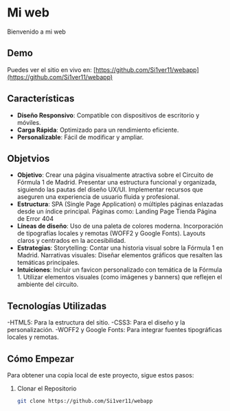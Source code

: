 # Mi web

Bienvenido a mi web

## Demo

Puedes ver el sitio en vivo en: [https://github.com/Si1ver11/webapp](https://github.com/Si1ver11/webapp)

## Características

- **Diseño Responsivo**: Compatible con dispositivos de escritorio y móviles.
- **Carga Rápida**: Optimizado para un rendimiento eficiente.
- **Personalizable**: Fácil de modificar y ampliar.

## Objetvios

- **Objetivo**: Crear una página visualmente atractiva sobre el Circuito de Fórmula 1 de Madrid.
Presentar una estructura funcional y organizada, siguiendo las pautas del diseño UX/UI.
Implementar recursos que aseguren una experiencia de usuario fluida y profesional.
- **Estructura**: SPA (Single Page Application) o múltiples páginas enlazadas desde un índice principal.
Páginas como:
Landing Page
Tienda
Página de Error 404
- **Líneas de diseño**: Uso de una paleta de colores moderna.
Incorporación de tipografías locales y remotas (WOFF2 y Google Fonts).
Layouts claros y centrados en la accesibilidad.
- **Estrategias**: Storytelling: Contar una historia visual sobre la Fórmula 1 en Madrid.
Narrativas visuales: Diseñar elementos gráficos que resalten las temáticas principales.
- **Intuiciones**: Incluir un favicon personalizado con temática de la Fórmula 1.
Utilizar elementos visuales (como imágenes y banners) que reflejen el ambiente del circuito.


## Tecnologías Utilizadas

-HTML5: Para la estructura del sitio.
-CSS3: Para el diseño y la personalización.
-WOFF2 y Google Fonts: Para integrar fuentes tipográficas locales y remotas.


## Cómo Empezar

Para obtener una copia local de este proyecto, sigue estos pasos:

1. Clonar el Repositorio
   ```bash
   git clone https://github.com/Si1ver11/webapp


